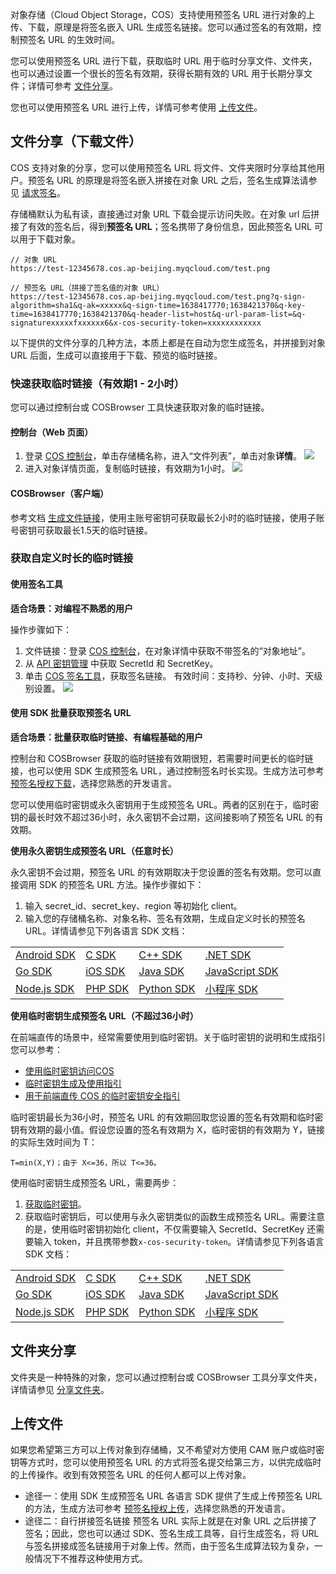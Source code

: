 对象存储（Cloud Object Storage，COS）支持使用预签名 URL 进行对象的上传、下载，原理是将签名嵌入 URL 生成签名链接。您可以通过签名的有效期，控制预签名 URL 的生效时间。

您可以使用预签名 URL 进行下载，获取临时 URL 用于临时分享文件、文件夹，也可以通过设置一个很长的签名有效期，获得长期有效的 URL 用于长期分享文件；详情可参考 [文件分享](#文件分享)。

您也可以使用预签名 URL 进行上传，详情可参考使用 [上传文件](#上传文件)。

<span id="文件分享"></span>
## 文件分享（下载文件）

COS 支持对象的分享，您可以使用预签名 URL 将文件、文件夹限时分享给其他用户。预签名 URL 的原理是将签名嵌入拼接在对象 URL 之后，签名生成算法请参见 [请求签名](https://cloud.tencent.com/document/product/436/7778)。

存储桶默认为私有读，直接通过对象 URL 下载会提示访问失败。在对象 url 后拼接了有效的签名后，得到**预签名 URL**；签名携带了身份信息，因此预签名 URL 可以用于下载对象。
```
// 对象 URL
https://test-12345678.cos.ap-beijing.myqcloud.com/test.png

// 预签名 URL（拼接了签名值的对象 URL）
https://test-12345678.cos.ap-beijing.myqcloud.com/test.png?q-sign-algorithm=sha1&q-ak=xxxxx&q-sign-time=1638417770;1638421370&q-key-time=1638417770;1638421370&q-header-list=host&q-url-param-list=&q-signaturexxxxxfxxxxxx6&x-cos-security-token=xxxxxxxxxxxx
```
以下提供的文件分享的几种方法，本质上都是在自动为您生成签名，并拼接到对象 URL 后面，生成可以直接用于下载、预览的临时链接。


### 快速获取临时链接（有效期1 - 2小时）

您可以通过控制台或 COSBrowser 工具快速获取对象的临时链接。

#### 控制台（Web 页面）

1. 登录 [COS 控制台](https://console.cloud.tencent.com/cos5)，单击存储桶名称，进入“文件列表”，单击对象**详情**。
![](https://qcloudimg.tencent-cloud.cn/raw/72a4c937ea9a2e9f44349b215828d590.png)
2. 进入对象详情页面，复制临时链接，有效期为1小时。
![](https://qcloudimg.tencent-cloud.cn/raw/4ea811f3a49709c73d7a8d3bfb171aaa.png)

#### COSBrowser（客户端）

参考文档 [生成文件链接](https://cloud.tencent.com/document/product/436/38103#generatelinks)，使用主账号密钥可获取最长2小时的临时链接，使用子账号密钥可获取最长1.5天的临时链接。

### 获取自定义时长的临时链接

#### 使用签名工具

**适合场景：对编程不熟悉的用户**

操作步骤如下：
1. 文件链接：登录 [COS 控制台]( https://console.cloud.tencent.com/cos5)，在对象详情中获取不带签名的“对象地址”。
2. 从 [API 密钥管理](https://console.cloud.tencent.com/cam/capi) 中获取 SecretId 和 SecretKey。
3. 单击 [COS 签名工具]( https://cos5.cloud.tencent.com/static/cos-sign/)，获取签名链接。
有效时间：支持秒、分钟、小时、天级别设置。
![](https://qcloudimg.tencent-cloud.cn/raw/0c9a4378cf8ba2e90b216abc0b030067.png)

#### 使用 SDK 批量获取预签名 URL

**适合场景：批量获取临时链接、有编程基础的用户**

控制台和 COSBrowser 获取的临时链接有效期很短，若需要时间更长的临时链接，也可以使用 SDK 生成预签名 URL，通过控制签名时长实现。生成方法可参考 [预签名授权下载](https://cloud.tencent.com/document/product/436/14116)，选择您熟悉的开发语言。

您可以使用临时密钥或永久密钥用于生成预签名 URL。两者的区别在于，临时密钥的最长时效不超过36小时，永久密钥不会过期，这间接影响了预签名 URL 的有效期。

**使用永久密钥生成预签名 URL（任意时长）**

永久密钥不会过期，预签名 URL 的有效期取决于您设置的签名有效期。您可以直接调用 SDK 的预签名 URL 方法。操作步骤如下：
1. 输入 secret_id、secret_key、region 等初始化 client。
2. 输入您的存储桶名称、对象名称、签名有效期，生成自定义时长的预签名 URL。详情请参见下列各语言 SDK 文档：
<table>
<tr>
<td><a href="https://cloud.tencent.com/document/product/436/46421">Android SDK</a>
<td><a href="https://cloud.tencent.com/document/product/436/35560">C SDK</td>
<td><a href="https://cloud.tencent.com/document/product/436/35163">C++ SDK</td>
<td><a href="https://cloud.tencent.com/document/product/436/32873">.NET SDK</a>
</tr>
<tr>
<td><a href="https://cloud.tencent.com/document/product/436/35059">Go SDK</a>
<td><a href="https://cloud.tencent.com/document/product/436/46388">iOS SDK</a>
<td><a href="https://cloud.tencent.com/document/product/436/35217">Java SDK</a></td>
<td><a href="https://cloud.tencent.com/document/product/436/35651">JavaScript SDK</a></td>
</tr>
<tr>
<td><a href="https://cloud.tencent.com/document/product/436/36121">Node.js SDK</a></td>
<td><a href="https://cloud.tencent.com/document/product/436/34284">PHP SDK</a></td>
<td><a href="https://cloud.tencent.com/document/product/436/35153">Python SDK</a></td>
<td><a href="https://cloud.tencent.com/document/product/436/36162">小程序 SDK</a></td>
</tr>
</table>


**使用临时密钥生成预签名 URL（不超过36小时）**

在前端直传的场景中，经常需要使用到临时密钥。关于临时密钥的说明和生成指引您可以参考：
- [使用临时密钥访问COS](https://cloud.tencent.com/document/product/436/68283)
- [临时密钥生成及使用指引](https://cloud.tencent.com/document/product/436/14048)
- [用于前端直传 COS 的临时密钥安全指引](https://cloud.tencent.com/document/product/436/40265)

临时密钥最长为36小时，预签名 URL 的有效期回取您设置的签名有效期和临时密钥有效期的最小值。假设您设置的签名有效期为 X，临时密钥的有效期为 Y，链接的实际生效时间为 T：
```
T=min(X,Y)；由于 X<=36，所以 T<=36。
```
使用临时密钥生成预签名 URL，需要两步：
1. [获取临时密钥](https://cloud.tencent.com/document/product/436/14048#.E8.8E.B7.E5.8F.96.E4.B8.B4.E6.97.B6.E5.AF.86.E9.92.A5)。
2. 获取临时密钥后，可以使用与永久密钥类似的函数生成预签名 URL。需要注意的是，使用临时密钥初始化 client，不仅需要输入 SecretId、SecretKey 还需要输入 token，并且携带参数`x-cos-security-token`。详情请参见下列各语言 SDK 文档：
<table>
<tr>
<td><a href="https://cloud.tencent.com/document/product/436/46421">Android SDK</a>
<td><a href="https://cloud.tencent.com/document/product/436/35560">C SDK</td>
<td><a href="https://cloud.tencent.com/document/product/436/35163">C++ SDK</td>
<td><a href="https://cloud.tencent.com/document/product/436/32873">.NET SDK</a>
</tr>
<tr>
<td><a href="https://cloud.tencent.com/document/product/436/35059">Go SDK</a>
<td><a href="https://cloud.tencent.com/document/product/436/46388">iOS SDK</a>
<td><a href="https://cloud.tencent.com/document/product/436/35217">Java SDK</a></td>
<td><a href="https://cloud.tencent.com/document/product/436/35651">JavaScript SDK</a></td>
</tr>
<tr>
<td><a href="https://cloud.tencent.com/document/product/436/36121">Node.js SDK</a></td>
<td><a href="https://cloud.tencent.com/document/product/436/34284">PHP SDK</a></td>
<td><a href="https://cloud.tencent.com/document/product/436/35153">Python SDK</a></td>
<td><a href="https://cloud.tencent.com/document/product/436/36162">小程序 SDK</a></td>
</tr>
</table>

<span id="上传文件"></span>
## 文件夹分享

文件夹是一种特殊的对象，您可以通过控制台或 COSBrowser 工具分享文件夹，详情请参见 [分享文件夹](https://cloud.tencent.com/document/product/436/60351)。

## 上传文件
如果您希望第三方可以上传对象到存储桶，又不希望对方使用 CAM 账户或临时密钥等方式时，您可以使用预签名 URL 的方式将签名提交给第三方，以供完成临时的上传操作。收到有效预签名 URL 的任何人都可以上传对象。

- 途径一：使用 SDK 生成预签名 URL
各语言 SDK 提供了生成上传预签名 URL 的方法，生成方法可参考 [预签名授权上传](https://cloud.tencent.com/document/product/436/14114)，选择您熟悉的开发语言。
- 途径二：自行拼接签名链接
预签名 URL 实际上就是在对象 URL 之后拼接了签名；因此，您也可以通过 SDK、签名生成工具等，自行生成签名，将 URL 与签名拼接成签名链接用于对象上传。然而，由于签名生成算法较为复杂，一般情况下不推荐这种使用方式。
